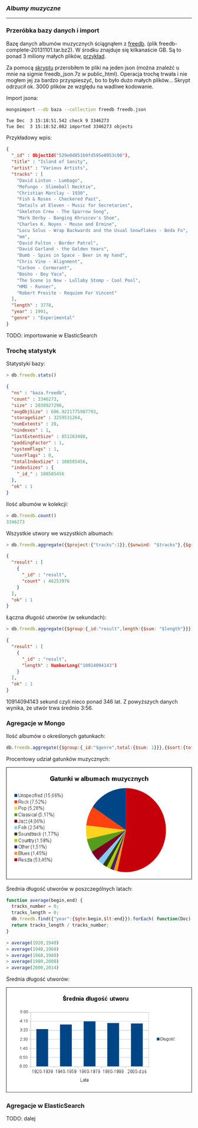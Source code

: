 ### *Albumy muzyczne*

----

### Przeróbka bazy danych i import

Bazę danych albumów muzycznych ściągnąłem z [freedb](http://ftp.freedb.org/pub/freedb/). (plik freedb-complete-20131101.tar.bz2). W środku znajduje się kilkanaście GB. Są to ponad 3 miliony małych plików, [przykład](../data/jdermont/0009e012).

Za pomocą [skryptu](../scripts/jdermont/albumy_muzyczne/) przerobiłem te pliki na jeden json (można znaleźć u mnie na sigmie freedb_json.7z w public_html). Operacja trochę trwała i nie mogłem jej za bardzo przyspieszyć, bo to było dużo małych plików... Skrypt odrzucił ok. 3000 plików ze względu na wadliwe kodowanie.

Import jsona:
```sh
mongoimport --db baza --collection freedb freedb.json
```
```
Tue Dec  3 15:18:51.542 check 9 3346273
Tue Dec  3 15:18:52.082 imported 3346273 objects
```

Przykładowy wpis:
```json
{
  "_id" : ObjectId("529e0d851b9fd595e0953c06"),
  "title" : "Island of Sanity",
  "artist" : "Various Artists",
  "tracks" : [
    "David Linton - Lumbago",
    "Mofungo - Slimeball Necktie",
    "Christian Marclay - 1930",
    "Fish & Roses - Checkered Past",
    "Details at Eleven - Music for Secretaries",
    "Skeleton Crew - The Sparrow Song",
    "Mark Derby - Banging Khruscev's Shoe",
    "Charles K. Noyes - Mouse and Ermine",
    "Locu Solus - Wrap Backwards and the Usual Snowflakes - Beda Fo",
    "mm",
    "David Fulton - Border Patrol",
    "David Garland - the Golden Years",
    "Bumb - Spies in Space - Beer in my hand",
    "Chris Vine - Alignment",
    "Carbon - Cormorant",
    "Bosho - Boy Yaca",
    "The Scene is Now - Lullaby Stomp - Cool Pool",
    "HMD - Runner",
    "Robert Previte - Requiem For Vincent"
  ],
  "length" : 3778,
  "year" : 1991,
  "genre" : "Experimental"
}
```

TODO: importowanie w ElasticSearch

### Trochę statystyk

Statystyki bazy:
```js
> db.freedb.stats()
```
```json
{
  "ns" : "baza.freedb",
  "count" : 3346273,
  "size" : 2030927296,
  "avgObjSize" : 606.9221775987793,
  "storageSize" : 3259531264,
  "numExtents" : 20,
  "nindexes" : 1,
  "lastExtentSize" : 851263488,
  "paddingFactor" : 1,
  "systemFlags" : 1,
  "userFlags" : 0,
  "totalIndexSize" : 108585456,
  "indexSizes" : {
    "_id_" : 108585456
  },
  "ok" : 1
}
```

Ilość albumów w kolekcji:
```js
> db.freedb.count()
3346273
```

Wszystkie utwory we wszystkich albumach:
```js
> db.freedb.aggregate({$project:{"tracks":1}},{$unwind: "$tracks"},{$group:{"_id":"result",count:{$sum:1}}})
```
```json
{
  "result" : [
    {
      "_id" : "result",
      "count" : 46253976
    }
  ],
  "ok" : 1
}
```

Łączna długość utworów (w sekundach):
```js
> db.freedb.aggregate({$group:{_id:"result",length:{$sum: "$length"}}})
```
```json
{
  "result" : [
    {
      "_id" : "result",
      "length" : NumberLong("10914094143")
    }
  ],
  "ok" : 1
}
```
10914094143 sekund czyli nieco ponad 346 lat. Z powyższych danych wynika, że utwór trwa średnio 3:56.

### Agregacje w Mongo

Ilość albumów o określonych gatunkach:
```js
db.freedb.aggregate({$group:{_id:"$genre",total:{$sum: 1}}},{$sort:{total:-1}},{$limit:10})
```

Procentowy udział gatunków muzycznych:

![gatunki](../images/jdermont/gatunki.png)


Średnia długość utworów w poszczególnych latach:
```js
function average(begin,end) {
  tracks_number = 0;
  tracks_length = 0;
  db.freedb.find({"year":{$gte:begin,$lt:end}}).forEach( function(Doc) { tracks_number += Doc.tracks.length; tracks_length += Doc.length })
  return tracks_length / tracks_number;
}
```
```js
> average(1920,1940)
> average(1940,1960)
> average(1960,1980)
> average(1980,2000)
> average(2000,2014)
```

Średnia długość utworów:

![dlugosci](../images/jdermont/dlugosc.png)


### Agregacje w ElasticSearch

TODO: dalej
